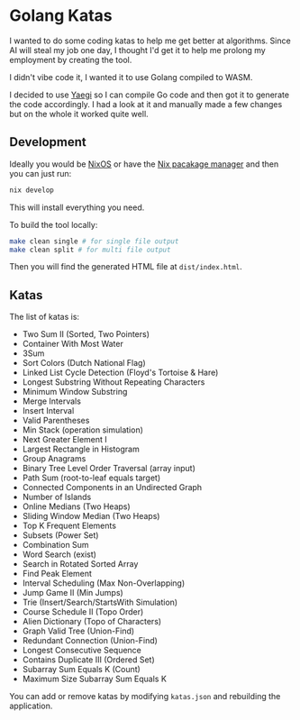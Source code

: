 # Golang Katas

I wanted to do some coding katas to help me get better at algorithms. Since AI will steal my job one day, I thought I'd get it to help me prolong my employment by creating the tool.

I didn't vibe code it, I wanted it to use Golang compiled to WASM.

I decided to use [Yaegi](https://github.com/traefik/yaegi) so I can compile Go code and then got it to generate the code accordingly. I had a look at it and manually made a few changes but on the whole it worked quite well.

## Development

Ideally you would be [NixOS](https://nixos.org/) or have the [Nix pacakage manager](https://wiki.nixos.org/wiki/Nix_\(package_manager\)) and then you can just run:

```sh
nix develop
```

This will install everything you need.

To build the tool locally:

```sh
make clean single # for single file output
make clean split # for multi file output
```

Then you will find the generated HTML file at `dist/index.html`.

## Katas

The list of katas is:

* Two Sum II (Sorted, Two Pointers)
* Container With Most Water
* 3Sum
* Sort Colors (Dutch National Flag)
* Linked List Cycle Detection (Floyd's Tortoise & Hare)
* Longest Substring Without Repeating Characters
* Minimum Window Substring
* Merge Intervals
* Insert Interval
* Valid Parentheses
* Min Stack (operation simulation)
* Next Greater Element I
* Largest Rectangle in Histogram
* Group Anagrams
* Binary Tree Level Order Traversal (array input)
* Path Sum (root-to-leaf equals target)
* Connected Components in an Undirected Graph
* Number of Islands
* Online Medians (Two Heaps)
* Sliding Window Median (Two Heaps)
* Top K Frequent Elements
* Subsets (Power Set)
* Combination Sum
* Word Search (exist)
* Search in Rotated Sorted Array
* Find Peak Element
* Interval Scheduling (Max Non-Overlapping)
* Jump Game II (Min Jumps)
* Trie (Insert/Search/StartsWith Simulation)
* Course Schedule II (Topo Order)
* Alien Dictionary (Topo of Characters)
* Graph Valid Tree (Union-Find)
* Redundant Connection (Union-Find)
* Longest Consecutive Sequence
* Contains Duplicate III (Ordered Set)
* Subarray Sum Equals K (Count)
* Maximum Size Subarray Sum Equals K

You can add or remove katas by modifying `katas.json` and rebuilding the application.
